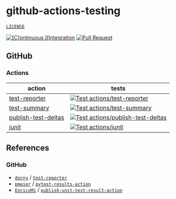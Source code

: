 # github-actions-testing

[`LICENSE`](./LICENSE.md)

[![[C]ontinuous [I]ntegration](https://github.com/percebus/github-actions-testing/actions/workflows/always.yml/badge.svg)](https://github.com/percebus/github-actions-testing/actions/workflows/always.yml) [![Pull Request](https://github.com/percebus/github-actions-testing/actions/workflows/pull_request.yml/badge.svg?event=pull_request)](https://github.com/percebus/github-actions-testing/actions/workflows/pull_request.yml)

## GitHub

### Actions

| action                                                       | tests                                                                                                                                                                                                                                                                   |
| ------------------------------------------------------------ | ----------------------------------------------------------------------------------------------------------------------------------------------------------------------------------------------------------------------------------------------------------------------- |
| [test-reporter](./.github/actions/test-reporter)             | [![Test actions/test-reporter](https://github.com/percebus/github-actions-testing/actions/workflows/test_actions__test-reporter.yml/badge.svg)](https://github.com/percebus/github-actions-testing/actions/workflows/test_actions__test-reporter.yml)                   |
| [test-summary](./.github/actions/test-summary)               | [![Test actions/test-summary](https://github.com/percebus/github-actions-testing/actions/workflows/test_actions__test-summary.yml/badge.svg)](https://github.com/percebus/github-actions-testing/actions/workflows/test_actions__test-summary.yml)                      |
| [publish-test-deltas](./.github/actions/publish-test-deltas) | [![Test actions/publish-test-deltas](https://github.com/percebus/github-actions-testing/actions/workflows/test_actions__publish-test-deltas.yml/badge.svg)](https://github.com/percebus/github-actions-testing/actions/workflows/test_actions__publish-test-deltas.yml) |
| [junit](./.github/actions/junit)                             | [![Test actions/junit](https://github.com/percebus/github-actions-testing/actions/workflows/test_actions__junit.yml/badge.svg)](https://github.com/percebus/github-actions-testing/actions/workflows/test_actions__junit.yml)                                           |

## References

### GitHub

- [`dorny`](https://github.com/dorny) / [`test-reporter`](https://github.com/dorny/test-reporter)
- [`pmeier`](https://github.com/pmeier) / [`pytest-results-action`](https://github.com/pmeier/pytest-results-action)
- [`EnricoMi`](https://github.com/EnricoMi/) / [`publish-unit-test-result-action`](https://github.com/EnricoMi/publish-unit-test-result-action)
